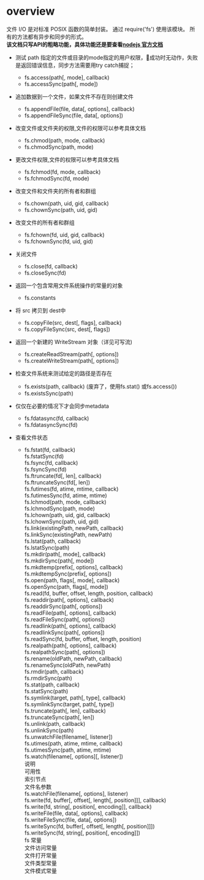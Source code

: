 # overview 
   文件 I/O 是对标准 POSIX 函数的简单封装。 通过 require('fs') 使用该模块。 所有的方法都有异步和同步的形式。   
  **该文档只写API的粗略功能，具体功能还是要查看[nodejs 官方文档](http://nodejs.cn/api/fs.html)**

+ 测试 path 指定的文件或目录的mode指定的用户权限，成功时无动作，失败是返回错误信息，同步方法需要用try catch捕捉；
  - fs.access(path[, mode], callback)  
  - fs.accessSync(path[, mode])  
  
+ 追加数据到一个文件，如果文件不存在则创建文件
  - fs.appendFile(file, data[, options], callback)  
  - fs.appendFileSync(file, data[, options])  

+ 改变文件或文件夹的权限,文件的权限可以参考具体文档  
  - fs.chmod(path, mode, callback)  
  - fs.chmodSync(path, mode) 

+ 更改文件权限,文件的权限可以参考具体文档  
  - fs.fchmod(fd, mode, callback)  
  - fs.fchmodSync(fd, mode)   

+ 改变文件和文件夹的所有者和群组  
  - fs.chown(path, uid, gid, callback)  
  - fs.chownSync(path, uid, gid) 

+ 改变文件的所有者和群组
  - fs.fchown(fd, uid, gid, callback)  
  - fs.fchownSync(fd, uid, gid)  

+ 关闭文件  
  - fs.close(fd, callback)  
  - fs.closeSync(fd)  

+ 返回一个包含常用文件系统操作的常量的对象  
  - fs.constants  

+ 将 src 拷贝到 dest中  
  - fs.copyFile(src, dest[, flags], callback)  
  - fs.copyFileSync(src, dest[, flags])  

+ 返回一个新建的 WriteStream 对象（详见可写流)  
  - fs.createReadStream(path[, options])  
  - fs.createWriteStream(path[, options])  

+ 检查文件系统来测试给定的路径是否存在
  - fs.exists(path, callback)  (废弃了，使用fs.stat() 或fs.access()) 
  - fs.existsSync(path)  

+ 仅仅在必要的情况下才会同步metadata  
  - fs.fdatasync(fd, callback)  
  - fs.fdatasyncSync(fd)  
+ 查看文件状态
  - fs.fstat(fd, callback)  
fs.fstatSync(fd)  
fs.fsync(fd, callback)  
fs.fsyncSync(fd)  
fs.ftruncate(fd[, len], callback)  
fs.ftruncateSync(fd[, len])  
fs.futimes(fd, atime, mtime, callback)  
fs.futimesSync(fd, atime, mtime)  
fs.lchmod(path, mode, callback)  
fs.lchmodSync(path, mode)  
fs.lchown(path, uid, gid, callback)  
fs.lchownSync(path, uid, gid)  
fs.link(existingPath, newPath, callback)  
fs.linkSync(existingPath, newPath)  
fs.lstat(path, callback)  
fs.lstatSync(path)  
fs.mkdir(path[, mode], callback)  
fs.mkdirSync(path[, mode])  
fs.mkdtemp(prefix[, options], callback)  
fs.mkdtempSync(prefix[, options])  
fs.open(path, flags[, mode], callback)  
fs.openSync(path, flags[, mode])  
fs.read(fd, buffer, offset, length, position, callback)  
fs.readdir(path[, options], callback)  
fs.readdirSync(path[, options])  
fs.readFile(path[, options], callback)  
fs.readFileSync(path[, options])  
fs.readlink(path[, options], callback)  
fs.readlinkSync(path[, options])  
fs.readSync(fd, buffer, offset, length, position)  
fs.realpath(path[, options], callback)  
fs.realpathSync(path[, options])  
fs.rename(oldPath, newPath, callback)  
fs.renameSync(oldPath, newPath)  
fs.rmdir(path, callback)  
fs.rmdirSync(path)  
fs.stat(path, callback)  
fs.statSync(path)  
fs.symlink(target, path[, type], callback)  
fs.symlinkSync(target, path[, type])  
fs.truncate(path[, len], callback)  
fs.truncateSync(path[, len])  
fs.unlink(path, callback)  
fs.unlinkSync(path)  
fs.unwatchFile(filename[, listener])  
fs.utimes(path, atime, mtime, callback)  
fs.utimesSync(path, atime, mtime)  
fs.watch(filename[, options][, listener])  
说明  
可用性  
索引节点  
文件名参数  
fs.watchFile(filename[, options], listener)  
fs.write(fd, buffer[, offset[, length[, position]]], callback)  
fs.write(fd, string[, position[, encoding]], callback)  
fs.writeFile(file, data[, options], callback)  
fs.writeFileSync(file, data[, options])  
fs.writeSync(fd, buffer[, offset[, length[, position]]])  
fs.writeSync(fd, string[, position[, encoding]])  
fs 常量  
文件访问常量  
文件打开常量  
文件类型常量  
文件模式常量
